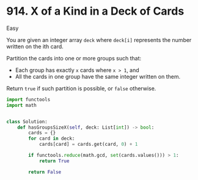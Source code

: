 # 914. X of a Kind in a Deck of Cards

Easy

You are given an integer array `deck` where `deck[i]` represents the number
written on the ith card.

Partition the cards into one or more groups such that:

- Each group has exactly `x` cards where `x > 1`, and
- All the cards in one group have the same integer written on them.

Return `true` if such partition is possible, or `false` otherwise.

```python
import functools
import math


class Solution:
    def hasGroupsSizeX(self, deck: List[int]) -> bool:
        cards = {}
        for card in deck:
            cards[card] = cards.get(card, 0) + 1

        if functools.reduce(math.gcd, set(cards.values())) > 1:
            return True

        return False
```
